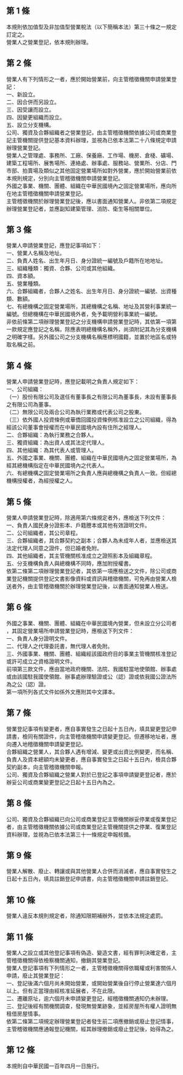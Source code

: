 第 1 條
-------
本規則依加值型及非加值型營業稅法（以下簡稱本法）第三十條之一規定  
訂定之。  
營業人之營業登記，依本規則辦理。

第 2 條
-------
營業人有下列情形之一者，應於開始營業前，向主管稽徵機關申請營業登  
記：  
一、新設立。  
二、因合併而另設立。  
三、因受讓而設立。  
四、因變更組織而設立。  
五、設立分支機構。  
公司、獨資及合夥組織者之營業登記，由主管稽徵機關依據公司或商業登  
記主管機關提供登記基本資料辦理，並視為已依本法第二十八條規定申請  
辦理營業登記。  
營業人之管理處、事務所、工廠、保養廠、工作場、機房、倉棧、礦場、  
建築工程場所、展售場所、連絡處、辦事處、服務站、營業所、分店、門  
市部、拍賣場及類似之其他固定營業場所如對外營業，應於開始營業前依  
本規則規定，分別向主管稽徵機關申請營業登記。  
外國之事業、機關、團體、組織在中華民國境內之固定營業場所，應向所  
在地主管稽徵機關申請營業登記。  
主管稽徵機關於辦理營業登記後，應以書面通知營業人。非依第二項規定  
辦理營業登記者，並應副知建築管理、消防、衛生等相關單位。

第 3 條
-------
營業人申請營業登記，應登記事項如下：  
一、營業人名稱及地址。  
二、負責人姓名、出生年月日、身分證統一編號及戶籍所在地地址。  
三、組織種類：獨資、合夥、公司或其他組織。  
四、資本額。  
五、營業種類。  
六、合夥組織者，合夥人之姓名、出生年月日、身分證統一編號、出資種  
    類、數額。  
七、有總機構之固定營業場所，其總機構之名稱、地址及其營利事業統一  
    編號。但總機構在中華民國境外者，免予載明營利事業統一編號。  
非依前條第二項辦理營業登記之分支機構申請營業登記時，其依第一項第  
一款規定應登記之名稱，除應表明總機構名稱外，尚須附記其為分支機構  
之明確字樣。另外國公司之分支機構名稱應標明國籍，並置於地區名或特  
取名稱之前。

第 4 條
-------
營業人申請營業登記時，應登記載明之負責人規定如下：  
一、公司組織：  
（一）股份有限公司及選任有董事長之有限公司為董事長，未設有董事長  
      之有限公司為董事。  
（二）無限公司及兩合公司為執行業務或代表公司之股東。  
（三）依外國人投資條例或華僑回國投資條例核准設立之公司組織，得為  
      經該公司董事會授權而在中華民國境內設有住所之經理人。  
二、合夥組織：為執行業務之合夥人。  
三、獨資組織：為出資人或其法定代理人。  
四、其他組織：為其代表人或管理人。  
五、外國之事業、機關、團體、組織在中華民國境內之固定營業場所，為  
    經其總機構指定在中華民國境內之代表人。  
六、有總機構之固定營業場所之負責人應與總機構之負責人一致。但經總  
    機構授權者，為經授權之人。

第 5 條
-------
營業人申請營業登記時，除適用第六條規定者外，應檢送下列文件：  
一、負責人國民身分證影本、戶籍謄本或其他有效證明文件。  
二、公司組織者，其公司章程。  
三、合夥組織者，其合夥契約之副本；合夥人為未成年人者，並應檢送其  
    法定代理人同意之證件，但已婚者免附。  
四、其他組織者，其主管機關核准成立之證照影本及組織章程。  
五、分支機構負責人與總機構不同時，應加附授權書。  
依第二條第二項辦理營業登記者，其依第一項應檢送之文件，除公司或商  
業登記機關提供登記文書影像資料或資訊與稽徵機關，可免再由營業人檢  
送者外，由主管稽徵機關於辦理營業登記後，以書面通知營業人檢送。

第 6 條
-------
外國之事業、機關、團體、組織在中華民國境內營業，但未設立分公司者  
，其固定營業場所申請營業登記時，應檢送下列文件：  
一、負責人身分證明文件。  
二、代理人之代理委託書，無代理人者免附。  
三、外國事業、機關、團體、組織經該國政府目的事業主管機關核准登記  
    或許可成立之資格證明文件。  
前項第三款文件，應由當地政府機關、法院、我國駐當地使領館、辦事處  
或由該國駐我國使領館、辦事處辦理驗證或公（認）證或依我國公證法所  
為之公（認）證。  
第一項所列各式文件如係外文應附其中文譯本。

第 7 條
-------
營業登記事項有變更者，應自事實發生之日起十五日內，填具變更登記申  
請書，檢同有關證件，向主管稽徵機關申請變更登記。但遷移地址者，應  
向遷入地稽徵機關申請變更登記。  
合夥組織之營業人，其合夥人遇有增減、變更或出資比例變更，而名稱、  
負責人及資本總額均未變更者，應自事實發生之日起十五日內，檢具合夥  
契約副本，向主管稽徵機關申報。  
公司、獨資及合夥組織之營業人對於已登記之事項申請變更登記者，應於  
辦妥公司或商業變更登記之日起十五日內為之。

第 8 條
-------
公司、獨資及合夥組織已向公司或商業登記主管機關辦妥停業或復業登記  
者，由主管稽徵機關依據公司或商業登記主管機關提供之停業、復業登記  
資料辦理，並視為已依本法第三十一條規定申報核備。

第 9 條
-------
營業人解散、廢止、轉讓或與其他營業人合併而消滅者，應自事實發生之  
日起十五日內，填具註銷登記申請書，向主管稽徵機關申請註銷登記。

第 10 條
--------
營業人違反本規則規定者，除通知限期補辦外，並依本法規定處罰。

第 11 條
--------
營業人之設立或其他登記事項有偽造、變造文書，經有罪判決確定者，主  
管稽徵機關得依檢察機關通知，撤銷其營業登記。  
營業人登記事項有下列情形之一者，主管稽徵機關得依職權或利害關係人  
申請，廢止其營業登記：  
一、登記後滿六個月尚未開始營業，或開始營業後自行停止營業達六個月  
    以上。但有正當理由經核准延展者，不在此限。  
二、遷離原址，逾六個月未申請變更登記，經稽徵機關通知仍未辦理。  
三、登記後經有關機關調查，發現無營業跡象，並經房屋所有權人證明無  
    租借房屋情事。  
依第二條第二項規定辦理營業登記者發生前二項應撤銷或廢止登記情事，  
主管稽徵機關應通報登記機關，經其辦理撤銷或廢止登記後，始得為之。

第 12 條
--------
本規則自中華民國一百年四月一日施行。

